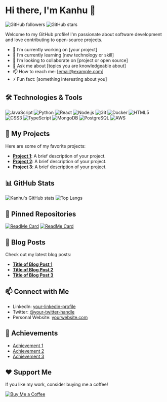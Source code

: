 # Hi there, I'm Kanhu 👋

![GitHub followers](https://img.shields.io/github/followers/7735Kanhu?style=social)
![GitHub stars](https://img.shields.io/github/stars/7735Kanhu?style=social)

Welcome to my GitHub profile! I'm passionate about software development and love contributing to open-source projects.

- 🔭 I’m currently working on [your project]
- 🌱 I’m currently learning [new technology or skill]
- 👯 I’m looking to collaborate on [project or open source]
- 💬 Ask me about [topics you are knowledgeable about]
- 📫 How to reach me: [email@example.com]
- ⚡ Fun fact: [something interesting about you]

## 🛠️ Technologies & Tools

![JavaScript](https://img.shields.io/badge/-JavaScript-333?style=flat&logo=javascript)
![Python](https://img.shields.io/badge/-Python-333?style=flat&logo=python)
![React](https://img.shields.io/badge/-React-333?style=flat&logo=react)
![Node.js](https://img.shields.io/badge/-Node.js-333?style=flat&logo=node.js)
![Git](https://img.shields.io/badge/-Git-333?style=flat&logo=git)
![Docker](https://img.shields.io/badge/-Docker-333?style=flat&logo=docker)
![HTML5](https://img.shields.io/badge/-HTML5-333?style=flat&logo=html5)
![CSS3](https://img.shields.io/badge/-CSS3-333?style=flat&logo=css3)
![TypeScript](https://img.shields.io/badge/-TypeScript-333?style=flat&logo=typescript)
![MongoDB](https://img.shields.io/badge/-MongoDB-333?style=flat&logo=mongodb)
![PostgreSQL](https://img.shields.io/badge/-PostgreSQL-333?style=flat&logo=postgresql)
![AWS](https://img.shields.io/badge/-AWS-333?style=flat&logo=amazon-aws)

## 🚀 My Projects

Here are some of my favorite projects:

- [**Project 1**](https://github.com/7735Kanhu/project1): A brief description of your project.
- [**Project 2**](https://github.com/7735Kanhu/project2): A brief description of your project.
- [**Project 3**](https://github.com/7735Kanhu/project3): A brief description of your project.

## 📊 GitHub Stats

![Kanhu's GitHub stats](https://github-readme-stats.vercel.app/api?username=7735Kanhu&show_icons=true&theme=radical)
![Top Langs](https://github-readme-stats.vercel.app/api/top-langs/?username=7735Kanhu&layout=compact&theme=radical)

## 🌟 Pinned Repositories

[![ReadMe Card](https://github-readme-stats.vercel.app/api/pin/?username=7735Kanhu&repo=project1&theme=radical)](https://github.com/7735Kanhu/project1)
[![ReadMe Card](https://github-readme-stats.vercel.app/api/pin/?username=7735Kanhu&repo=project2&theme=radical)](https://github.com/7735Kanhu/project2)

## 📝 Blog Posts

Check out my latest blog posts:

- [**Title of Blog Post 1**](https://link-to-blog1.com)
- [**Title of Blog Post 2**](https://link-to-blog2.com)
- [**Title of Blog Post 3**](https://link-to-blog3.com)

## 📫 Connect with Me

- LinkedIn: [your-linkedin-profile](https://www.linkedin.com/in/your-profile)
- Twitter: [@your-twitter-handle](https://twitter.com/your-handle)
- Personal Website: [yourwebsite.com](https://yourwebsite.com)

## 🏅 Achievements

- [Achievement 1](https://link-to-achievement)
- [Achievement 2](https://link-to-achievement)
- [Achievement 3](https://link-to-achievement)

## ❤️ Support Me

If you like my work, consider buying me a coffee!

[![Buy Me a Coffee](https://img.shields.io/badge/Buy%20Me%20a%20Coffee-donate-yellow?style=flat&logo=buy-me-a-coffee)](https://www.buymeacoffee.com/yourprofile)



